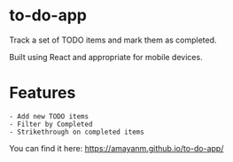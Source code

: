 # to-do-app

Track a set of TODO items and mark them as completed.

Built using React and appropriate for mobile devices.

# Features
    - Add new TODO items
    - Filter by Completed
    - Strikethrough on completed items


You can find it here:
https://amayanm.github.io/to-do-app/